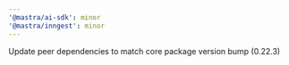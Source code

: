 ```yaml
---
'@mastra/ai-sdk': minor
'@mastra/inngest': minor
---
```


Update peer dependencies to match core package version bump (0.22.3)

